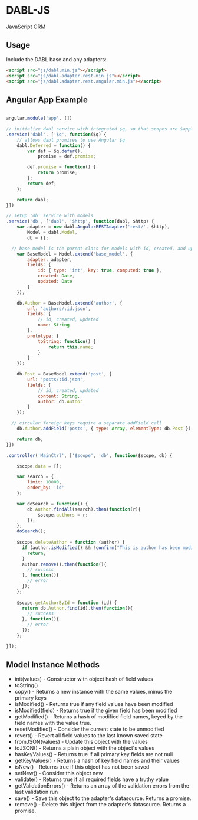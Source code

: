 DABL-JS
=======

JavaScript ORM

## Usage
Include the DABL base and any adapters:

```html
<script src="js/dabl.min.js"></script>
<script src="js/dabl.adapter.rest.min.js"></script>
<script src="js/dabl.adapter.rest.angular.min.js"></script>
```

## Angular App Example

```javascript

angular.module('app', [])

// initialize dabl service with integrated $q, so that scopes are $apply'd correctly
.service('dabl', ['$q', function($q) {
	// allows dabl promises to use Angular $q
	dabl.Deferred = function() {
		var def = $q.defer(),
			promise = def.promise;

		def.promise = function() {
			return promise;
		};
		return def;
	};

	return dabl;
}])

// setup 'db' service with models
.service('db', ['dabl', '$http', function(dabl, $http) {
	var adapter = new dabl.AngularRESTAdapter('rest/', $http),
		Model = dabl.Model,
		db = {};

  // base model is the parent class for models with id, created, and updated fields
	var BaseModel = Model.extend('base_model', {
		adapter: adapter,
		fields: {
			id: { type: 'int', key: true, computed: true },
			created: Date,
			updated: Date
		}
	});

	db.Author = BaseModel.extend('author', {
		url: 'authors/:id.json',
		fields: {
			// id, created, updated
			name: String
		},
		prototype: {
			toString: function() {
				return this.name;
			}
		}
	});

	db.Post = BaseModel.extend('post', {
		url: 'posts/:id.json',
		fields: {
			// id, created, updated
			content: String,
			author: db.Author
		}
	});

  // circular foreign keys require a separate addField call
	db.Author.addField('posts', { type: Array, elementType: db.Post });

	return db;
}])

.controller('MainCtrl', ['$scope', 'db', function($scope, db) {

	$scope.data = [];

	var search = {
		limit: 10000,
		order_by: 'id'
	};

	var doSearch = function() {
		db.Author.findAll(search).then(function(r){
			$scope.authors = r;
		});
	};
	doSearch();
	
	$scope.deleteAuthor = function (author) {
	  if (author.isModified() && !confirm("This is author has been modified.  Are you sure?")) {
	    return;
	  }
	  author.remove().then(function(){
	    // success
	  }, function(){
	    // error
	  });
	};
	
	$scope.getAuthorById = function (id) {
	  return db.Author.find(id).then(function(){
	    // success
	  }, function(){
	    // error
	  });
	};

}]);

```


## Model Instance Methods

* init(values) - Constructor with object hash of field values
* toString()
* copy() - Returns a new instance with the same values, minus the primary keys
* isModified() - Returns true if any field values have been modified
* isModified(field) - Returns true if the given field has been modified
* getModified() - Returns a hash of modified field names, keyed by the field names with the value true.
* resetModified() - Consider the current state to be unmodified
* revert() - Revert all field values to the last known saved state
* fromJSON(values) - Update this object with the values
* toJSON() - Returns a plain object with the object's values
* hasKeyValues() - Returns true if all primary key fields are not null
* getKeyValues() - Returns a hash of key field names and their values
* isNew() - Returns true if this object has not been saved
* setNew() - Consider this object new
* validate() - Returns true if all required fields have a truthy value
* getValidationErrors() - Returns an array of the validation errors from the last validation run
* save() - Save this object to the adapter's datasource.  Returns a promise.
* remove() - Delete this object from the adapter's datasource.  Returns a promise.

